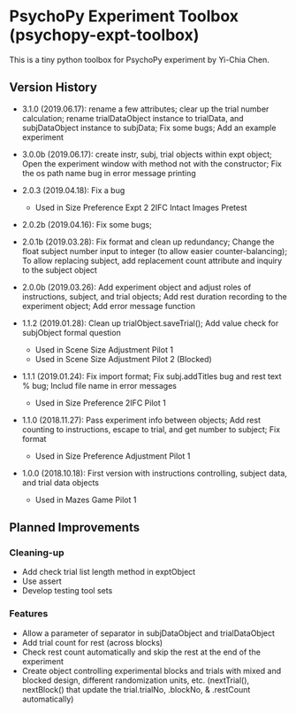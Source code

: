 # PsychoPy Experiment Toolbox (psychopy-expt-toolbox)

This is a tiny python toolbox for PsychoPy experiment by Yi-Chia Chen.

## Version History
- 3.1.0 (2019.06.17): rename a few attributes;
                       clear up the trial number calculation;
                       rename trialDataObject instance to trialData, and subjDataObject instance to subjData;
                       Fix some bugs;
                       Add an example experiment

- 3.0.0b (2019.06.17): create instr, subj, trial objects within expt object;
                       Open the experiment window with method not with the constructor;
                       Fix the os path name bug in error message printing

- 2.0.3 (2019.04.18): Fix a bug
    - Used in Size Preference Expt 2 2IFC Intact Images Pretest

- 2.0.2b (2019.04.16): Fix some bugs;

- 2.0.1b (2019.03.28): Fix format and clean up redundancy;
                       Change the float subject number input to integer (to allow easier counter-balancing);
                       To allow replacing subject, add replacement count attribute and inquiry to the subject object

- 2.0.0b (2019.03.26): Add experiment object and adjust roles of instructions, subject, and trial objects;
                       Add rest duration recording to the experiment object;
                       Add error message function

- 1.1.2 (2019.01.28): Clean up trialObject.saveTrial();
                      Add value check for subjObject formal question
    - Used in Scene Size Adjustment Pilot 1
    - Used in Scene Size Adjustment Pilot 2 (Blocked)

- 1.1.1 (2019.01.24): Fix import format;
                      Fix subj.addTitles bug and rest text % bug;
                      Includ file name in error messages
    - Used in Size Preference 2IFC Pilot 1

- 1.1.0 (2018.11.27): Pass experiment info between objects;
                      Add rest counting to instructions, escape to trial, and get number to subject;
                      Fix format
    - Used in Size Preference Adjustment Pilot 1

- 1.0.0 (2018.10.18): First version with instructions controlling, subject data, and trial data objects
    - Used in Mazes Game Pilot 1


## Planned Improvements

### Cleaning-up
- Add check trial list length method in exptObject
- Use assert
- Develop testing tool sets

### Features
- Allow a parameter of separator in subjDataObject and trialDataObject
- Add trial count for rest (across blocks)
- Check rest count automatically and skip the rest at the end of the experiment
- Create object controlling experimental blocks and trials with mixed and blocked design, different randomization units, etc. (nextTrial(), nextBlock() that update the trial.trialNo, .blockNo, & .restCount automatically)